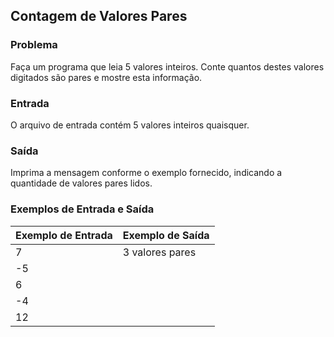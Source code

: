 ## Contagem de Valores Pares

### Problema

Faça um programa que leia 5 valores inteiros. Conte quantos destes valores digitados são pares e mostre esta informação.

### Entrada

O arquivo de entrada contém 5 valores inteiros quaisquer.

### Saída

Imprima a mensagem conforme o exemplo fornecido, indicando a quantidade de valores pares lidos.

### Exemplos de Entrada e Saída

| Exemplo de Entrada | Exemplo de Saída   |
|--------------------|--------------------|
| 7                  |  3 valores pares   |
| -5                 |                    |
| 6                  |                    |
| -4                 |                    |
| 12                 |                    |
